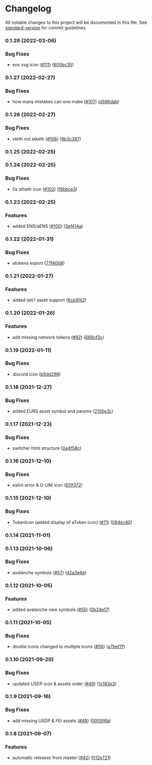 # Changelog

All notable changes to this project will be documented in this file. See [standard-version](https://github.com/conventional-changelog/standard-version) for commit guidelines.

### 0.1.28 (2022-03-06)


### Bug Fixes

* ens svg icon ([#111](https://githab.com/aave/aave-ui-kit/issues/111)) ([800bc35](https://githab.com/aave/aave-ui-kit/commit/800bc3567bc7ba13850b7d41958089dff7c85e31))

### 0.1.27 (2022-02-27)


### Bug Fixes

* how many mistakes can one make ([#107](https://githab.com/aave/aave-ui-kit/issues/107)) ([d566dab](https://githab.com/aave/aave-ui-kit/commit/d566dabe0078c42952298e04d35f5e4561e88f4a))

### 0.1.26 (2022-02-27)


### Bug Fixes

* steth not stketh ([#106](https://githab.com/aave/aave-ui-kit/issues/106)) ([9b3c397](https://githab.com/aave/aave-ui-kit/commit/9b3c397a94cbb8c145c7e110bb5d7023992645cf))

### 0.1.25 (2022-02-25)

### 0.1.24 (2022-02-25)


### Bug Fixes

* fix stheth icon ([#102](https://githab.com/aave/aave-ui-kit/issues/102)) ([f6bbce3](https://githab.com/aave/aave-ui-kit/commit/f6bbce397343524bbe03b51e3f6c420502d1b1d6))

### 0.1.23 (2022-02-25)


### Features

* added ENS/aENS ([#100](https://githab.com/aave/aave-ui-kit/issues/100)) ([3ef414a](https://githab.com/aave/aave-ui-kit/commit/3ef414ab1fc3984e8495ba5650886daf875b05a6))

### 0.1.22 (2022-01-31)


### Bug Fixes

* atokens export ([77f4008](https://githab.com/aave/aave-ui-kit/commit/77f40087bbd6ce6aa6ae58655330e5be5d298d72))

### 0.1.21 (2022-01-27)


### Features

* added `GHST` asset support ([6cb9f42](https://githab.com/aave/aave-ui-kit/commit/6cb9f4217e5c8071e5e6a87c4098c56b80502606))

### 0.1.20 (2022-01-26)


### Features

* add missing network tokens ([#92](https://githab.com/aave/aave-ui-kit/issues/92)) ([666cf3c](https://githab.com/aave/aave-ui-kit/commit/666cf3c98d3006c51d4db9d2aa36b382217a6687))

### 0.1.19 (2022-01-11)


### Bug Fixes

* discord icon ([b9dd298](https://githab.com/aave/aave-ui-kit/commit/b9dd298bce3bbbd6118af945b0d2fd0d8d0156e4))

### 0.1.18 (2021-12-27)


### Bug Fixes

* added EURS asset symbol and params ([2105e3c](https://githab.com/aave/aave-ui-kit/commit/2105e3cf21bd5a6d6284e9c733b5b7da347a9360))

### 0.1.17 (2021-12-23)


### Bug Fixes

* switcher html structure ([0a4f58c](https://githab.com/aave/aave-ui-kit/commit/0a4f58cb5e723e4945045ce44ada17afbad90077))

### 0.1.16 (2021-12-10)


### Bug Fixes

* eslint error & G-UNI icon ([811f372](https://githab.com/aave/aave-ui-kit/commit/811f3723679d76380c4e9ba1894d8a675edec2da))

### 0.1.15 (2021-12-10)


### Bug Fixes

* TokenIcon (added display of aToken icon) ([#71](https://githab.com/aave/aave-ui-kit/issues/71)) ([084ec80](https://githab.com/aave/aave-ui-kit/commit/084ec80e1512b4867039215e3b36b58590581b2d))

### 0.1.14 (2021-11-01)

### 0.1.13 (2021-10-06)


### Bug Fixes

* avalanche symbols ([#57](https://githab.com/aave/aave-ui-kit/issues/57)) ([d2a3e6e](https://githab.com/aave/aave-ui-kit/commit/d2a3e6eb6b53f986bb57fc880e29171cceeb5c96))

### 0.1.12 (2021-10-05)


### Features

* added avalanche new symbols ([#55](https://githab.com/aave/aave-ui-kit/issues/55)) ([0b24e17](https://githab.com/aave/aave-ui-kit/commit/0b24e1749ae7f9e2b248b371eed6c6185e4eb634))

### 0.1.11 (2021-10-05)


### Bug Fixes

* double icons changed to multiple icons ([#56](https://githab.com/aave/aave-ui-kit/issues/56)) ([a7bef7f](https://githab.com/aave/aave-ui-kit/commit/a7bef7f4d8b60806a26c91f6502e39131f46ecca))

### 0.1.10 (2021-09-20)


### Bug Fixes

* updated USDP icon & assets order ([#49](https://githab.com/aave/aave-ui-kit/issues/49)) ([1c183e3](https://githab.com/aave/aave-ui-kit/commit/1c183e351b1bb30c023fd908b9bd724698186309))

### 0.1.9 (2021-09-16)


### Bug Fixes

* add missing USDP & FEI assets ([#48](https://githab.com/aave/aave-ui-kit/issues/48)) ([0005f6b](https://githab.com/aave/aave-ui-kit/commit/0005f6bab51c3c3316bc648466dc7d0c510ba224))

### 0.1.8 (2021-09-07)


### Features

* automatic releases from master ([#42](https://githab.com/aave/aave-ui-kit/issues/42)) ([012e721](https://githab.com/aave/aave-ui-kit/commit/012e721214ee5aaf6bde406ed0e7e650954177a6))
